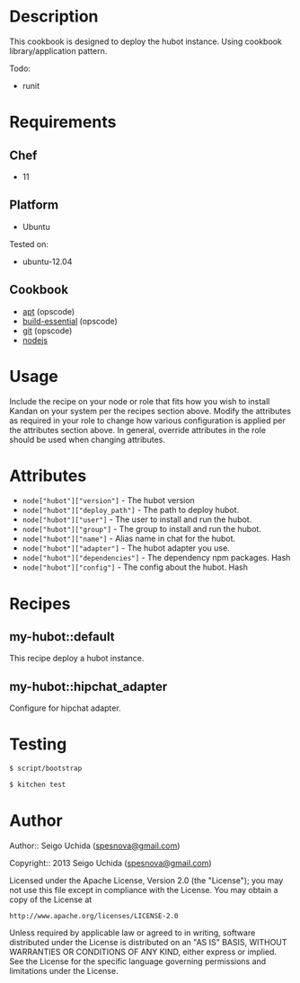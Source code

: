 # Description
This cookbook is designed to deploy the hubot instance.
Using cookbook library/application pattern.

Todo:

* runit

# Requirements
## Chef

* 11

## Platform

* Ubuntu

Tested on:

* ubuntu-12.04

## Cookbook

* [apt](https://github.com/opscode-cookbooks/apt.git) (opscode)
* [build-essential](https://github.com/opscode-cookbooks/build-essential.git) (opscode)
* [git](https://github.com/opscode-cookbooks/git.git) (opscode)
* [nodejs](https://github.com/mdxp/nodejs-cookbook.git)

# Usage
Include the recipe on your node or role that fits how you wish to install Kandan on your system per the recipes section above. Modify the attributes as required in your role to change how various configuration is applied per the attributes section above. In general, override attributes in the role should be used when changing attributes.

# Attributes

* `node["hubot"]["version"]` - The hubot version
* `node["hubot"]["deploy_path"]` - The path to deploy hubot.
* `node["hubot"]["user"]` - The user to install and run the hubot.
* `node["hubot"]["group"]` - The group to install and run the hubot.
* `node["hubot"]["name"]` - Alias name in chat for the hubot.
* `node["hubot"]["adapter"]` - The hubot adapter you use.
* `node["hubot"]["dependencies"]` - The dependency npm packages. Hash
* `node["hubot"]["config"]` - The config about the hubot. Hash

# Recipes
## my-hubot::default
This recipe deploy a hubot instance.

## my-hubot::hipchat_adapter
Configure for hipchat adapter.

# Testing

```bash
$ script/bootstrap
```

```bash
$ kitchen test
```

# Author

Author:: Seigo Uchida (<spesnova@gmail.com>)

Copyright:: 2013 Seigo Uchida (<spesnova@gmail.com>)

Licensed under the Apache License, Version 2.0 (the "License"); you may not use this file except in compliance with the License. You may obtain a copy of the License at

```
http://www.apache.org/licenses/LICENSE-2.0
```

Unless required by applicable law or agreed to in writing, software distributed under the License is distributed on an "AS IS" BASIS, WITHOUT WARRANTIES OR CONDITIONS OF ANY KIND, either express or implied. See the License for the specific language governing permissions and limitations under the License.
